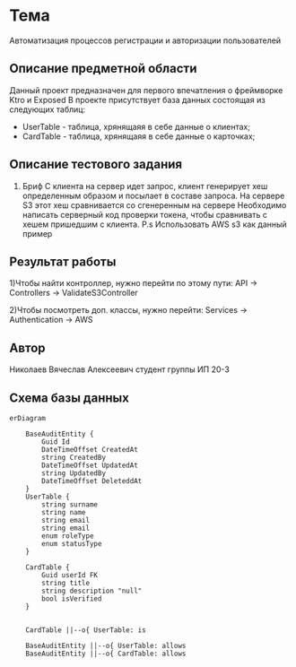 # Тема
Автоматизация процессов регистрации и авторизации пользователей

Описание предметной области
---
Данный проект предназначен для первого впечатления о фреймворке Ktro и Exposed
В проекте присутствует база данных состоящая из следующих таблиц:
 - UserTable - таблица, хрянящаяя в себе данные о клиентах;
 - CardTable - таблица, хрянящаяя в себе данные о карточках;

Описание тестового задания
---
1) Бриф
С клиента на сервер идет запрос, клиент генерирует хеш определенным образом и посылает в 
составе запроса. 
На сервере S3 этот хеш сравнивается со сгенеренным на сервере
Необходимо написать серверный код проверки токена, чтобы сравнивать с хешем пришедшим с 
клиента.
P.s Использовать AWS s3 как данный пример

Результат работы
---
1)Чтобы найти контроллер, нужно перейти по этому пути: API -> Controllers -> ValidateS3Controller

2)Чтобы посмотреть доп. классы, нужно перейти: Services -> Authentication -> AWS

Автор
---
Николаев Вячеслав Алексеевич студент группы ИП 20-3

## Схема базы данных
```mermaid
erDiagram

    BaseAuditEntity {
        Guid Id
        DateTimeOffset CreatedAt
        string CreatedBy
        DateTimeOffset UpdatedAt
        string UpdatedBy
        DateTimeOffset DeleteddAt
    }
    UserTable {
        string surname
        string name
        string email
        string email
        enum roleType
        enum statusType
    }

    CardTable {
        Guid userId FK
        string title
        string description "null"
        bool isVerified
    }


    CardTable ||--o{ UserTable: is

    BaseAuditEntity ||--o{ UserTable: allows
    BaseAuditEntity ||--o{ CardTable: allows
 ```
